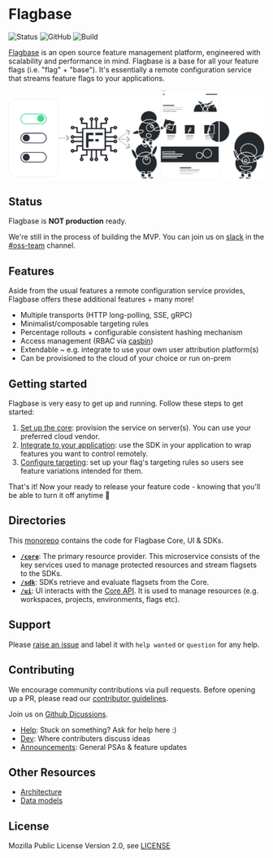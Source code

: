 # Flagbase
![Status](https://img.shields.io/badge/status-MVP-inactive)
![GitHub](https://img.shields.io/github/license/flagbase/flagbase)
![Build](https://img.shields.io/github/workflow/status/flagbase/flagbase/ci-flagbase-core)

[Flagbase](https://flagbase.com) is an open source feature management platform, engineered with scalability and performance in mind. Flagbase is a base for all your feature flags (i.e. "flag" + "base"). It's essentially a remote configuration service that streams feature flags to your applications.

<div align="center">
  <img width="570px"  src="./www/content/assets/docs/intro/readme-banner.svg" /></br>
</div>

## Status
Flagbase is **NOT production** ready.

We're still in the process of building the MVP. You can join us on [slack](https://flagbase.slack.com) in the [#oss-team](https://flagbase.slack.com/archives/C01A58GCR9Q) channel.

## Features

Aside from the usual features a remote configuration service provides, Flagbase offers these additional features + many more!
* Multiple transports (HTTP long-polling, SSE, gRPC)
* Minimalist/composable targeting rules
* Percentage rollouts + configurable consistent hashing mechanism
* Access management (RBAC via [casbin](https://casbin.org/))
* Extendable ~ e.g. integrate to use your own user attribution platform(s)
* Can be provisioned to the cloud of your choice or run on-prem

## Getting started
Flagbase is very easy to get up and running. Follow these steps to get started:
1. [Set up the core](https://flagbase.com/docs/core/setup): provision the service on server(s). You can use your preferred cloud vendor.
1. [Integrate to your application](https://flagbase.com/docs/sdk/overview): use the SDK in your application to wrap features you want to control remotely.
1. [Configure targeting](https://flagbase.com/docs/guides/targeting): set up your flag's targeting rules so users see feature variations intended for them.

That's it! Now your ready to release your feature code - knowing that you'll be able to turn it off anytime 🚀

## Directories
This [monorepo](https://en.wikipedia.org/wiki/Monorepo) contains the code for Flagbase Core, UI & SDKs.
* **[`/core`](./core/README.md)**: The primary resource provider. This microservice consists of the key services used to manage protected resources and stream flagsets to the SDKs.
* **[`/sdk`](./sdk/README.md)**: SDKs retrieve and evaluate flagsets from the Core.
* **[`/ui`](./ui/README.md)**: UI interacts with the [Core API](https://flagbase.com/docs/api). It is used to manage resources (e.g. workspaces, projects, environments, flags etc).

## Support
Please [raise an issue](https://github.com/flagbase/flagbase/issues) and label it with `help wanted` or `question` for any help.

## Contributing
We encourage community contributions via pull requests. Before opening up a PR, please read our [contributor guidelines](https://flagbase.com/dev/intro/workflow#contributing).

Join us on [Github Dicussions](https://github.com/flagbase/flagbase/discussions).
* [Help](https://github.com/flagbase/flagbase/discussions/categories/help): Stuck on something? Ask for help here :)
* [Dev](https://github.com/flagbase/flagbase/discussions/categories/dev): Where contributers discuss ideas
* [Announcements](https://github.com/flagbase/flagbase/discussions/categories/announcements):  General PSAs & feature updates

## Other Resources
* [Architecture](https://flagbase.com/dev/core/architecture)
* [Data models](https://flagbase.com/dev/core/data-models)

## License
Mozilla Public License Version 2.0, see [LICENSE](./LICENSE)
